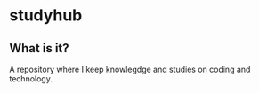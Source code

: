 <h1>studyhub</h1>

<h2>What is it?</h2>
A repository where I keep knowlegdge and studies on coding and technology.

